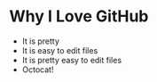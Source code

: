 # Why I Love GitHub

* It is pretty
* It is easy to edit files
* It is pretty easy to edit files
* Octocat!